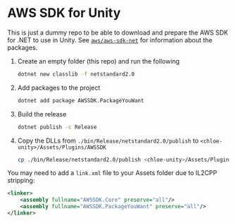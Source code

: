 # AWS SDK for Unity

This is just a dummy repo to be able to download and prepare the AWS SDK for
.NET to use in Unity. See
[`aws/aws-sdk-net`](https://github.com/aws/aws-sdk-net) for information about
the packages.

1. Create an empty folder (this repo) and run the following

   ```bash
   dotnet new classlib -f netstandard2.0
   ```

2. Add packages to the project

   ```bash
   dotnet add package AWSSDK.PackageYouWant
   ```

3. Build the release

   ```bash
   dotnet publish -c Release
   ```

4. Copy the DLLs from `./bin/Release/netstandard2.0/publish` to
   `<chloe-unity>/Assets/Plugins/AWSSDK`

   ```bash
   cp ./bin/Release/netstandard2.0/publish <chloe-unity>/Assets/Plugins/AWSSDK
   ```

You may need to add a `link.xml` file to your Assets folder due to IL2CPP
stripping:

```xml
<linker>
    <assembly fullname="AWSSDK.Core" preserve="all"/>
    <assembly fullname="AWSSDK.PackageYouWant" preserve="all"/>
</linker>
```
